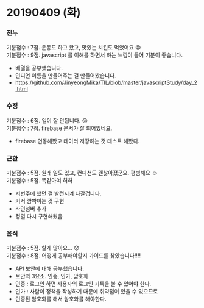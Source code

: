 # 20190409 (화)

### 진누
기분점수 : 7점. 운동도 하고 왔고, 맛있는 치킨도 먹었어요 :grin: <br/>
기분점수 : 9점. javascript 를 이해를 하면서 하는 느낌이 들어 기분이 좋습니다.
- 배열을 공부했습니다.
- 인디언 이름을 만들어주는 걸 만들어봤습니다.
- https://github.com/JinyeongMika/TIL/blob/master/javascriptStudy/day_2.html

### 수정
기분점수 : 6점. 일이 잘 안됩니다. :stuck_out_tongue_closed_eyes:<br/>
기분점수 : 7점. firebase 문서가 잘 되어있네요.
- firebase 연동해봤고 데이터 저장하는 것 테스트 해봤다.

### 근환
기분점수 : 5점. 원래 일도 있고, 컨디션도 괜찮아졌군요. 평범해요 :relaxed:<br/>
기분점수 : 5점. 똑같아여 허허
- 저번주에 했던 걸 발전시켜 나갈겁니다.
- 커서 깜빡이는 것 구현
- 라인넘버 추가
- 정렬 다시 구현해뒀음

### 윤석
기분점수 : 5점. 할게 많아요... :hushed:<br/>
기분점수 : 8점. 어떻게 공부해야할지 가이드를 찾았습니다!!!! 
- API 보안에 대해 공부했습니다.
- 보안의 3요소. 인증, 인가, 암호화
- 인증 : 로그인 하면 사용자의 로그인 기록을 볼 수 있어야 한다.
- 인가 : 사람이 정책을 작성하기 때문에 취약점이 있을 수 있으므로
- 인증된 암호화를 해서 암호화를 해야한다.
